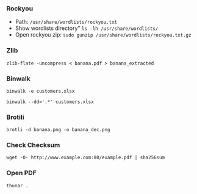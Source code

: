 ### Rockyou

- Path: `/usr/share/wordlists/rockyou.txt`
- Show wordlists directory" `ls -lh /usr/share/wordlists/`
- Open rockyou zip: `sudo gunzip /usr/share/wordlists/rockyou.txt.gz`

### Zlib

```
zlib-flate -uncompress < banana.pdf > banana_extracted
```

### Binwalk

```
binwalk -e customers.xlsx
```

```
binwalk --dd='.*' customers.xlsx
```

### Brotili

```
brotli -d banana.png -o banana_dec.png
```


### Check Checksum
```
wget -O- http://www.example.com:80/example.pdf | sha256sum
```

### Open PDF 
```
thunar .
```


